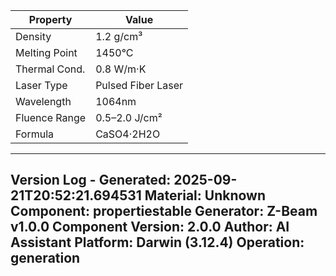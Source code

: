 | Property | Value |
|----------|-------|
| Density | 1.2 g/cm³ |
| Melting Point | 1450°C |
| Thermal Cond. | 0.8 W/m·K |
| Laser Type | Pulsed Fiber Laser |
| Wavelength | 1064nm |
| Fluence Range | 0.5–2.0 J/cm² |
| Formula | CaSO4·2H2O |


---
Version Log - Generated: 2025-09-21T20:52:21.694531
Material: Unknown
Component: propertiestable
Generator: Z-Beam v1.0.0
Component Version: 2.0.0
Author: AI Assistant
Platform: Darwin (3.12.4)
Operation: generation
---